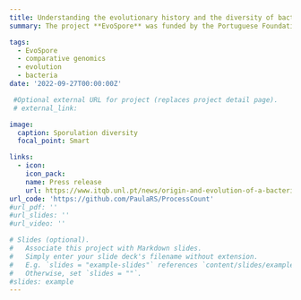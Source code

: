 ```yaml
---
title: Understanding the evolutionary history and the diversity of bacterial endosporulation 
summary: The project **EvoSpore** was funded by the Portuguese Foundation for Science and Technology. The goal was to uncover the origin and evolution of bacterial endosporulation through comparative genomics. Endosporulation is a developmental pathway that initiates from the vegetative cell and culminates with the formation of highly resistant, dormant spores. Spores are everywhere, they allow environmental persistence, dissemination and, for pathogens, are infection vehicles. We found that for the model *Bacillus subtilis* and for the pathogen *Clostridioides difficile*, sporulation was shapped by two major evolutionary transitions. The first one was at the base of the Firmicutes and the second one at the base of the *B. subtilis* group and within the Peptostreptococcaceae family, which includes *C. difficile*. We also found that early and late sporulation regulons have been coevolving and that sporulation genes entail greater innovation in *B. subtilis* with many Bacilli lineage-restricted genes. In contrast, *C. difficile* more often recruits new sporulation genes by horizontal gene transfer, which reflects both its highly mobile genome, the complexity of the gut microbiota, and an adjustment of sporulation to the gut ecosystem.

tags:
  - EvoSpore
  - comparative genomics
  - evolution
  - bacteria
date: '2022-09-27T00:00:00Z'

 #Optional external URL for project (replaces project detail page).
 # external_link:

image:
  caption: Sporulation diversity
  focal_point: Smart

links:
  - icon: 
    icon_pack: 
    name: Press release
    url: https://www.itqb.unl.pt/news/origin-and-evolution-of-a-bacterial-developmental-programme
url_code: 'https://github.com/PaulaRS/ProcessCount'
#url_pdf: ''
#url_slides: ''
#url_video: ''

# Slides (optional).
#   Associate this project with Markdown slides.
#   Simply enter your slide deck's filename without extension.
#   E.g. `slides = "example-slides"` references `content/slides/example-slides.md`.
#   Otherwise, set `slides = ""`.
#slides: example
---
```



